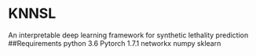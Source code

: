# KNNSL
An interpretable deep learning framework for synthetic lethality prediction
##Requirements
python 3.6 
Pytorch 1.7.1 
networkx
numpy
sklearn

